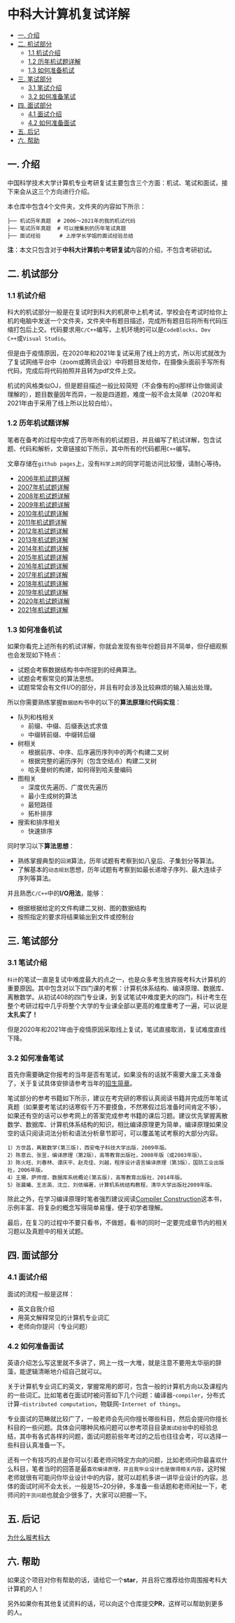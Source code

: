# 中科大计算机复试详解

+ [一. 介绍](#一-介绍)
+ [二. 机试部分](#二-机试部分)
	+ [1.1 机试介绍](#11-机试介绍)
	+ [1.2 历年机试题详解](#12-历年机试题详解)
	+ [1.3 如何准备机试](#13-如何准备机试)
+ [三. 笔试部分](#三-笔试部分)
	+ [3.1 笔试介绍](#31-笔试介绍)
	+ [3.2 如何准备笔试](#32-如何准备笔试)
+ [四. 面试部分](#四-面试部分)
	+ [4.1 面试介绍](#41-面试介绍)
	+ [4.2 如何准备面试](#42-如何准备面试)
+ [五. 后记](#五-后记)
+ [六. 帮助](#六-帮助)

## 一. 介绍

中国科学技术大学计算机专业考研复试主要包含三个方面：机试、笔试和面试，接下来会从这三个方向进行介绍。

本仓库中包含4个文件夹，文件夹的内容如下所示：

```
├── 机试历年真题  # 2006～2021年的我的机试代码
├── 笔试历年真题  # 可以搜集到的历年笔试真题
├── 面试经验      # 上岸学长学姐的面试经验总结
```

**注**：本文只包含对于**中科大计算机**中**考研复试**内容的介绍，不包含考研初试。

## 二. 机试部分

### 1.1 机试介绍

科大的机试部分一般是在复试时到科大的机房中上机考试，学校会在考试时给你上机的电脑中发送一个文件夹，文件夹中有题目描述，完成所有题目后将所有代码压缩打包后上交。代码要求用`C/C++`编写，上机环境的可以是`CodeBlocks`、`Dev C++`或`Visual Studio`。

但是由于疫情原因，在2020年和2021年复试采用了线上的方式，所以形式就改为了复试网络平台中（zoom或腾讯会议）中将题目发给你，在摄像头面前手写所有代码，完成后将代码拍照并且转为pdf文件上交。

机试的风格类似OJ，但是题目描述一般比较简短（不会像有的oj那样让你做阅读理解的），题目数量因年而异，一般是四道题，难度一般不会太简单（2020年和2021年由于采用了线上所以比较白给）。

### 1.2 历年机试题详解

笔者在备考的过程中完成了历年所有的机试题目，并且编写了机试详解，包含试题、代码和解析，文章链接如下所示，其中所有的代码都用`C++`编写。

文章存储在`github pages`上，没有`科学上网`的同学可能访问比较慢，请耐心等待。

+ [2006年机试题详解](https://zdszero.github.io/posts/ustc-test-2006/)
+ [2007年机试题详解](https://zdszero.github.io/posts/ustc-test-2007/)
+ [2008年机试题详解](https://zdszero.github.io/posts/ustc-test-2008/)
+ [2009年机试题详解](https://zdszero.github.io/posts/ustc-test-2009/)
+ [2010年机试题详解](https://zdszero.github.io/posts/ustc-test-2010/)
+ [2011年机试题详解](https://zdszero.github.io/posts/ustc-test-2011/)
+ [2012年机试题详解](https://zdszero.github.io/posts/ustc-test-2012/)
+ [2013年机试题详解](https://zdszero.github.io/posts/ustc-test-2013/)
+ [2014年机试题详解](https://zdszero.github.io/posts/ustc-test-2014/)
+ [2015年机试题详解](https://zdszero.github.io/posts/ustc-test-2015/)
+ [2016年机试题详解](https://zdszero.github.io/posts/ustc-test-2016/)
+ [2017年机试题详解](https://zdszero.github.io/posts/ustc-test-2017/)
+ [2018年机试题详解](https://zdszero.github.io/posts/ustc-test-2018/)
+ [2019年机试题详解](https://zdszero.github.io/posts/ustc-test-2019/)
+ [2020年机试题详解](https://zdszero.github.io/posts/ustc-test-2020/)
+ [2021年机试题详解](https://zdszero.github.io/posts/ustc-test-2021/)

### 1.3 如何准备机试

如果你看完上述所有的机试详解，你就会发现有些年份题目并不简单，但仔细观察也会发现如下特点：
+ 试题会考察数据结构书中所提到的经典算法。
+ 试题会考察常见的算法思想。
+ 试题常常会有文件I/O的部分，并且有时会涉及比较麻烦的输入输出处理。

所以你需要熟练掌握`数据结构`书中的以下的**算法原理**和**代码实现**：
+ 队列和栈相关
  + 前缀、中缀、后缀表达式求值
  + 中缀转前缀、中缀转后缀
+ 树相关
  + 根据前序、中序、后序遍历序列中的两个构建二叉树
  + 根据完整的遍历序列（包含空结点）构建二叉树
  + 哈夫曼树的构建，如何得到哈夫曼编码
+ 图相关
  + 深度优先遍历、广度优先遍历
  + 最小生成树的算法
  + 最短路径
  + 拓朴排序
+ 搜索和排序相关
  + 快速排序

同时学习以下**算法思想**：
+ 熟练掌握典型的`回溯`算法，历年试题有考察到如八皇后、子集划分等算法。
+ 了解基本的`动态规划`思想，历年试题有考察到如最长递增子序列、最大连续子序列等算法。

并且熟悉`C/C++`中的**I/O用法**，能够：
+ 根据根据给定的文件构建二叉树、图的数据结构
+ 按照指定的要求将结果输出到文件或控制台

## 三. 笔试部分

### 3.1 笔试介绍

`科计`的笔试一直是复试中难度最大的点之一，也是众多考生放弃报考科大计算机的重要原因。其中包含对以下四门课的考察：计算机体系结构、编译原理、数据库、离散数学。从初试408的四门专业课，到复试笔试中难度更大的四门，科计考生在整个考研过程中几乎将整个大学的专业课全部以更高的难度重考了一遍，可以说是**太扎实了！**

但是2020年和2021年由于疫情原因采取线上复试，笔试直接取消，复试难度直线下降。

### 3.2 如何准备笔试

首先你需要确定你报考的当年是否有笔试，如果没有的话就不需要大废工夫准备了，关于复试具体安排请参考当年的[招生简章](https://yz.ustc.edu.cn/zsjz_index/index.htm)。

笔试部分的参考书籍如下所示，建议在考完研的寒假认真阅读书籍并完成历年笔试真题（如果要考笔试的话寒假千万不要摸鱼，不然寒假过后准备时间肯定不够），如果还有空的话可以参考网上的答案完成参考书籍的课后习题。建议优先掌握离散数学、数据库、计算机体系结构的知识，相比编译原理更为简单，编译原理如果没空的话只阅读词法分析和语法分析章节即可，可以覆盖笔试考察的大部分内容。

```
1）方世昌，离散数学(第三版)，西安电子科技大学出版，2009年版。
2）陈意云、张昱，编译原理（第2版），高等教育出版社，2008年版（或2003年版）。
3）陈火旺、刘春林、谭庆平、赵克佳、刘越，程序设计语言编译原理（第3版），国防工业出版社，2006年版。
4）王珊，萨师煊，数据库系统概论(第五版)，高等教育出版社，2014年版。
5）张晨曦、王志英、沈立、刘侬编著，计算机系统结构教程，清华大学出版社2009年版。
```

除此之外，在学习编译原理时笔者强烈建议阅读[Compiler Construction](https://book.douban.com/subject/2709089/)这本书，示例丰富、将复杂的概念写得简单易懂，便于初学者理解。

最后，在复习的过程中不要只看书，不做题，看书的同时一定要完成章节内的相关习题以及真题中的相关试题。

## 四. 面试部分

### 4.1 面试介绍

面试的流程一般是这样：
+ 英文自我介绍
+ 用英文解释常见的计算机专业词汇
+ 老师向你提问（专业问题）

### 4.2 如何准备面试

英语介绍怎么写这里就不多讲了，网上一找一大堆，就是注意不要用太华丽的辞藻，能逻辑清晰地介绍自己就可以。

关于计算机专业词汇的英文，掌握常用的即可，包含一般的计算机方向以及课程内的一些词汇。比如笔者在面试时被问答如下几个问题：编译器-`compiler`，分布式计算-`distributed computation`，物联网-`Internet of things`。

专业面试的范畴就比较广了，一般老师会先问你擅长哪些科目，然后会提问你擅长科目的一些问题。具体会问哪种风格问题可以参考项目目录`面试经验`中的经验总结，其中有各式各样的问题，面试问题前些年考过的之后也往往会考，可以选择一些科目认真准备一下。

还有一个有技巧的点是你可以引着老师问特定方向的问题，比如老师问你最喜欢什么科目，笔者当时的回答是最`喜欢编译原理，并且我毕业设计也是做得相关内容`，这时候老师就很有可能问你毕业设计中的内容，就可以趁机多讲一讲毕业设计的内容。总体的面试时间不会太长，一般是15~20分钟，多准备一些话题和老师闲扯一下，老师问的`干货问题`也就会少很多了，大家可以把握一下。

## 五. 后记

[为什么报考科大](./why-ustc.md)

## 六. 帮助

如果这个项目对你有帮助的话，请给它一个**star**，并且将它推荐给你周围报考科大计算机的人！

另外如果你有其他复试资料的话，可以向这个仓库提交**PR**，这样可以帮助到更多的人。
